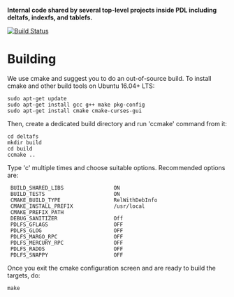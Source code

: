 **Internal code shared by several top-level projects inside PDL including deltafs, indexfs, and tablefs.**

[![Build Status](https://travis-ci.org/pdlfs/pdlfs-common.svg?branch=master)](https://travis-ci.org/pdlfs/pdlfs-common)

# Building

We use cmake and suggest you to do an out-of-source build. To install cmake and other build tools on Ubuntu 16.04+ LTS:

```
sudo apt-get update
sudo apt-get install gcc g++ make pkg-config
sudo apt-get install cmake cmake-curses-gui
```

Then, create a dedicated build directory and run 'ccmake' command from it:

```
cd deltafs
mkdir build
cd build
ccmake ..
```

Type 'c' multiple times and choose suitable options. Recommended options are:

```
 BUILD_SHARED_LIBS                ON
 BUILD_TESTS                      ON
 CMAKE_BUILD_TYPE                 RelWithDebInfo
 CMAKE_INSTALL_PREFIX             /usr/local
 CMAKE_PREFIX_PATH
 DEBUG_SANITIZER                  Off
 PDLFS_GFLAGS                     OFF
 PDLFS_GLOG                       OFF
 PDLFS_MARGO_RPC                  OFF
 PDLFS_MERCURY_RPC                OFF
 PDLFS_RADOS                      OFF
 PDLFS_SNAPPY                     OFF
```

Once you exit the cmake configuration screen and are ready to build the targets, do:

```
make
```

